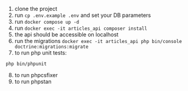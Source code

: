 1. clone the project
2. run `cp .env.example .env` and set your DB parameters
3. run `docker compose up -d`
4. run `docker exec -it articles_api composer install`
5. the api should be accessible on localhost
6. run the migrations `docker exec -it articles_api php bin/console doctrine:migrations:migrate`
7. to run php unit tests:
```
php bin/phpunit
```
8. to run phpcsfixer
9. to run phpstan